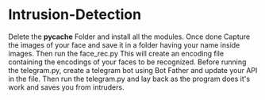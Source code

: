 # Intrusion-Detection
  Delete the __pycache__ Folder and install all the modules.
  Once done Capture the images of your face and save it in a folder having your name inside images.
  Then run the face_rec.py
  This will create an encoding file containing the encodings of your faces to be recognized.
  Before running the telegram.py, create a telegram bot using Bot Father and update your API in the file.
  Then run the telegram.py and lay back as the program does it's work and saves you from intruders.
